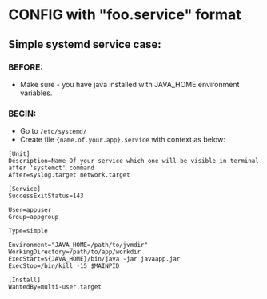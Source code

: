 # CONFIG with "foo.service" format

## Simple systemd service case:

### BEFORE:
- Make sure - you have java installed with JAVA_HOME environment variables.

### BEGIN:
- Go to `/etc/systemd/`
- Create file `{name.of.your.app}.service` with context as below:
```services
[Unit]
Description=Name Of your service which one will be visible in terminal after 'systemct' command
After=syslog.target network.target

[Service]
SuccessExitStatus=143

User=appuser
Group=appgroup

Type=simple

Environment="JAVA_HOME=/path/to/jvmdir"
WorkingDirectory=/path/to/app/workdir
ExecStart=${JAVA_HOME}/bin/java -jar javaapp.jar
ExecStop=/bin/kill -15 $MAINPID

[Install]
WantedBy=multi-user.target
```


